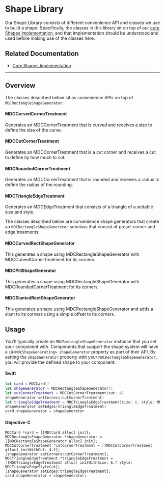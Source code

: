 # Shape Library

Our Shape Library consists of different convenience API and classes we use to build a shape.
Specifically, the classes in this library sit on top of our [core Shapes implementation](../../Shapes), and that implementation
should be understood and used before making use of the classes here.

## Related Documentation

* [Core Shapes Implementation](../../Shapes)

<!-- toc -->

- - -

## Overview

The classes described below sit as convenience APIs on top of `MDCRectangleShapeGenerator`:

#### MDCCurvedCornerTreatment
Generates an MDCCornerTreatment that is curved and receives a size to define the size of the curve.

#### MDCCutCornerTreatment
Generates an MDCCornerTreatment that is a cut corner and receives a cut to define by how much to cut.

#### MDCRoundedCornerTreatment
Generates an MDCCornerTreatment that is rounded and receives a radius to define the radius of the rounding.

#### MDCTriangleEdgeTreatment
Generates an MDCEdgeTreatment that consists of a triangle of a settable size and style.

The classes described below are convenience shape generators that create an `MDCRectangleShapeGenerator` subclass that consist of preset corner and edge treatments:

#### MDCCurvedRectShapeGenerator
This generates a shape using MDCRectangleShapeGenerator with MDCCurvedCornerTreatment for its corners.

#### MDCPillShapeGenerator
This generates a shape using MDCRectangleShapeGenerator with MDCRoundedCornerTreatment for its corners.

#### MDCSlantedRectShapeGenerator
This generates a shape using MDCRectangleShapeGenerator and adds a slant to its corners using a simple offset to its corners.


## Usage

You'll typically create an `MDCRectangleShapeGenerator` instance that you set your component with.
Components that support the shape system will have a `id<MDCShapeGenerating> shapeGenerator` property as part of their API.
By setting the `shapeGenerator` property with your `MDCRectangleShapeGenerator`, you will provide the defined shape to your component.

<!--<div class="material-code-render" markdown="1">-->
#### Swift
```swift
let card = MDCCard()
let shapeGenerator = MDCRectangleShapeGenerator()
let cutCornerTreatment = MDCCutCornerTreatment(cut: 4)
shapeGenerator.setCorners(cutCornerTreatment)
let triangleEdgeTreatment = MDCTriangleEdgeTreatment(size: 8, style: MDCTriangleEdgeStyleCut)
shapeGenerator.setEdges(triangleEdgeTreatment)
card.shapeGenerator = shapeGenerator
```

#### Objective-C

```objc
MDCCard *card = [[MDCCard alloc] init];
MDCRectangleShapeGenerator *shapeGenerator = [[MDCRectangleShapeGenerator alloc] init];
MDCCutCornerTreatment *cutCornerTreatment = [[MDCCutCornerTreatment alloc] initWithCut: 4.f];
[shapeGenerator setCorners:cutCornerTreatment];
MDCTriangleEdgeTreatment *triangleEdgeTreatment = [[MDCTriangleEdgeTreatment alloc] initWithSize: 8.f style: MDCTriangleEdgeStyleCut];
[shapeGenerator setEdges:triangleEdgeTreatment];
card.shapeGenerator = shapeGenerator;
```
<!--</div>-->
